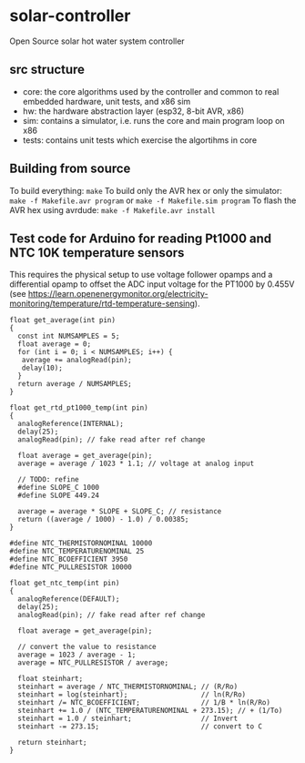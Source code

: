 # solar-controller
Open Source solar hot water system controller

## src structure
* core: the core algorithms used by the controller and common to real embedded hardware, unit tests, and x86 sim
* hw: the hardware abstraction layer (esp32, 8-bit AVR, x86)
* sim: contains a simulator, i.e. runs the core and main program loop on x86
* tests: contains unit tests which exercise the algortihms in core

## Building from source
To build everything: `make`
To build only the AVR hex or only the simulator: `make -f Makefile.avr program`
or `make -f Makefile.sim program`
To flash the AVR hex using avrdude: `make -f Makefile.avr install`

## Test code for Arduino for reading Pt1000 and NTC 10K temperature sensors
This requires the physical setup to use voltage follower opamps and a
differential opamp to offset the ADC input voltage for the PT1000 by 0.455V
(see
https://learn.openenergymonitor.org/electricity-monitoring/temperature/rtd-temperature-sensing).

```
float get_average(int pin)
{
  const int NUMSAMPLES = 5;
  float average = 0;
  for (int i = 0; i < NUMSAMPLES; i++) {
   average += analogRead(pin);
   delay(10);
  }
  return average / NUMSAMPLES;
}

float get_rtd_pt1000_temp(int pin)
{
  analogReference(INTERNAL);
  delay(25);
  analogRead(pin); // fake read after ref change

  float average = get_average(pin);
  average = average / 1023 * 1.1; // voltage at analog input

  // TODO: refine
  #define SLOPE_C 1000
  #define SLOPE 449.24

  average = average * SLOPE + SLOPE_C; // resistance
  return ((average / 1000) - 1.0) / 0.00385;
}

#define NTC_THERMISTORNOMINAL 10000
#define NTC_TEMPERATURENOMINAL 25
#define NTC_BCOEFFICIENT 3950
#define NTC_PULLRESISTOR 10000

float get_ntc_temp(int pin)
{
  analogReference(DEFAULT);
  delay(25);
  analogRead(pin); // fake read after ref change

  float average = get_average(pin);

  // convert the value to resistance
  average = 1023 / average - 1;
  average = NTC_PULLRESISTOR / average;

  float steinhart;
  steinhart = average / NTC_THERMISTORNOMINAL; // (R/Ro)
  steinhart = log(steinhart);                  // ln(R/Ro)
  steinhart /= NTC_BCOEFFICIENT;               // 1/B * ln(R/Ro)
  steinhart += 1.0 / (NTC_TEMPERATURENOMINAL + 273.15); // + (1/To)
  steinhart = 1.0 / steinhart;                 // Invert
  steinhart -= 273.15;                         // convert to C

  return steinhart;
}
```
